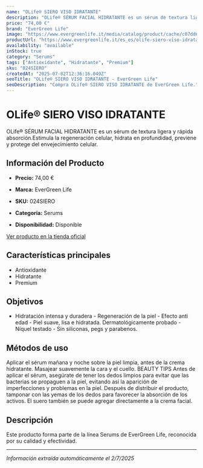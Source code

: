 ```yaml
---
name: "OLife® SIERO VISO IDRATANTE"
description: "OLife® SÉRUM FACIAL HIDRATANTE es un sérum de textura ligera y rápida absorción.Estimula la regeneración celular, hidrata en profundidad, previene y protege del envejecimiento celular."
price: "74,00 €"
brand: "EverGreen Life"
image: "https://www.evergreenlife.it/media/catalog/product/cache/c07dd61d864357977e19899508bed4cf/s/k/sku-024siero.png"
productUrl: "https://www.evergreenlife.it/es_es/olife-siero-viso-idratante.html"
availability: "available"
inStock: true
category: "Serums"
tags: ["Antioxidante", "Hidratante", "Premium"]
sku: "024SIERO"
createdAt: "2025-07-02T12:36:16.049Z"
seoTitle: "OLife® SIERO VISO IDRATANTE - EverGreen Life"
seoDescription: "Compra OLife® SIERO VISO IDRATANTE de EverGreen Life."
---
```


# OLife® SIERO VISO IDRATANTE

OLife® SÉRUM FACIAL HIDRATANTE es un sérum de textura ligera y rápida absorción.Estimula la regeneración celular, hidrata en profundidad, previene y protege del envejecimiento celular.

## Información del Producto

- **Precio:** 74,00 €
- **Marca:** EverGreen Life
- **SKU:** 024SIERO
- **Categoría:** Serums

- **Disponibilidad:** Disponible

[Ver producto en la tienda oficial](https://www.evergreenlife.it/es_es/olife-siero-viso-idratante.html)

## Características principales

- Antioxidante
- Hidratante
- Premium


## Objetivos

- Hidratación intensa y duradera - Regeneración de la piel - Efecto anti edad - Piel suave, lisa e hidratada. Dermatológicamente probado - Níquel testado - Sin siliconas, pegs y parabenos.


## Métodos de uso

Aplicar el sérum mañana y noche sobre la piel limpia, antes de la crema hidratante. Masajear suavemente la cara y el cuello. BEAUTY TIPS Antes de aplicar el sérum, asegúrate de tener los dedos limpios para evitar que las bacterias se propaguen a la piel, evitando así la aparición de imperfecciones y problemas en la piel. Después de distribuir el producto, tamponar con las yemas de los dedos para favorecer la absorción de los activos. El suero también se puede agregar directamente a la crema facial.


## Descripción

Este producto forma parte de la línea Serums de EverGreen Life, reconocida por su calidad y efectividad.

---

*Información extraída automáticamente el 2/7/2025*
